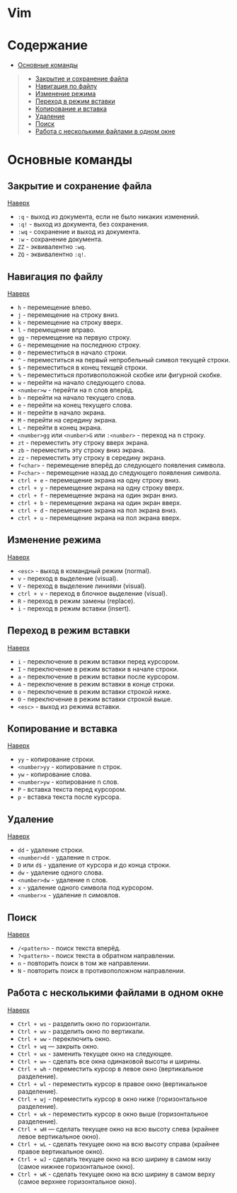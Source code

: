 # Vim

# Содержание

* [Основные команды](#основные-команды)
> * [Закрытие и сохранение файла](#закрытие-и-сохранение-файла)
> * [Навигация по файлу](#навигация-по-файлу)
> * [Изменение режима](#изменение-режима)
> * [Переход в режим вставки](#переход-в-режим-вставки)
> * [Копирование и вставка](#копирование-и-вставка)
> * [Удаление](#удаление)
> * [Поиск](#поиск)
> * [Работа с несколькими файлами в одном окне](#работа-с-несколькими-файлами-в-одном-окне)

# Основные команды

## Закрытие и сохранение файла

[Наверх](#содержание)

* `:q` - выход из документа, если не было никаких изменений.
* `:q!` - выход из документа, без сохранения.
* `:wq` - сохранение и выход из документа.
* `:w` - сохранение документа.
* `ZZ` - эквивалентно `:wq`.
* `ZQ` - эквивалентно `:q!`.


## Навигация по файлу

[Наверх](#содержание)

* `h` - перемещение влево.
* `j` - перемещение на строку вниз.
* `k` - перемещение на строку вверх.
* `l` - перемещение вправо.
* `gg` - перемещение на первую строку.
* `G` - перемещение на последнюю строку.
* `0` - переместиться в начало строки.
* `^` - переместиться на первый непробельный символ текущей строки.
* `$` - переместиться в конец текщей строки.
* `%` - переместиться противоположной скобке или фигурной скобке.
* `w` - перейти на начало следующего слова.
* `<number>w` - перейти на n слов вперёд.
* `b` - перейти на начало текущего слова.
* `e` - перейти на конец текущего слова.
* `H` - перейти в начало экрана.
* `M` - перейти на середину экрана.
* `L` - перейти в конец экрана.
* `<number>gg` или `<number>G` или `:<number>` - переход на n строку.
* `zt` - переместить эту строку вверх экрана.
* `zb` - переместить эту строку вниз экрана.
* `zz` - переместить эту строку в середину экрана.
* `f<char>` - перемещение вперёд до следующего появления символа.
* `F<char>` - перемещение назад до следующего появления символа.
* `ctrl + e` - перемещение экрана на одну строку вниз.
* `ctrl + y` - перемещение экрана на одну строку вверх.
* `ctrl + f` - перемещение экрана на один экран вниз.
* `ctrl + b` - перемещение экрана на один экран вверх.
* `ctrl + d` - перемещение экрана на пол экрана вниз.
* `ctrl + u` - перемещение экрана на пол экрана вверх.


## Изменение режима

[Наверх](#содержание)

* `<esc>` - выход в командный режим (normal).
* `v` - переход в выделение (visual).
* `V` - переход в выделение линиями (visual).
* `ctrl + v` - переход в блочное выделение (visual).
* `R` - переход в режим замены (replace).
* `i` - переход в режим вставки (insert).


## Переход в режим вставки

[Наверх](#содержание)

* `i` - переключение в режим вставки перед курсором.
* `I` - переключение в режим вставки в начале строки.
* `a` - переключение в режим вставки после курсором.
* `A` - переключение в режим вставки в конце строки.
* `o` - переключение в режим вставки строкой ниже.
* `O` - переключение в режим вставки строкой выше.
* `<esc>` - выход из режима вставки.


## Копирование и вставка

[Наверх](#содержание)

* `yy` - копирование строки.
* `<number>yy` - копирование n строк.
* `yw` - копирование слова.
* `<number>yw` - копирование n слов.
* `P` - вставка текста перед курсором.
* `p` - вставка текста после курсора.


## Удаление

[Наверх](#содержание)

* `dd` - удаление строки.
* `<number>dd` - удаление n строк.
* `D` или `d$` - удаление от курсора и до конца строки.
* `dw` - удаление одного слова.
* `<number>dw` - удаление n слов.
* `x` - удаление одного символа под курсором.
* `<number>x` - удаление n симовлов.


## Поиск

[Наверх](#содержание)

* `/<pattern>` - поиск текста вперёд.
* `?<pattern>` - поиск текста в обратном направлении.
* `n` - повторить поиск в том же направлении.
* `N` - повторить поиск в противоположном направлении.


## Работа с несколькими файлами в одном окне

[Наверх](#содержание)

* `Ctrl + ws` - разделить окно по горизонтали.
* `Ctrl + wv` - разделить окно по вертикали.
* `Ctrl + ww` - переключить окно.
* `Ctrl + wq` — закрыть окно.
* `Ctrl + wx` - заменить текущее окно на следующее.
* `Ctrl + w=` - сделать все окна одинаковой высоты и ширины.
* `Ctrl + wh` - переместить курсор в левое окно (вертикальное разделение).
* `Ctrl + wl` - переместить курсор в правое окно (вертикальное разделение).
* `Ctrl + wj` - переместить курсор в окно ниже (горизонтальное разделение).
* `Ctrl + wk` - переместить курсор в окно выше (горизонтальное разделение).
* `Ctrl + wH` — сделать текущее окно на всю высоту слева (крайнее левое вертикальное окно).
* `Ctrl + wL` - сделать текущее окно на всю высоту справа (крайнее правое вертикальное окно).
* `Ctrl + wJ` - сделать текущее окно на всю ширину в самом низу
(самое нижнее горизонтальное окно).
* `Ctrl + wK` - сделать текущее окно на всю ширину в самом верху
(самое верхнее горизонтальное окно).

